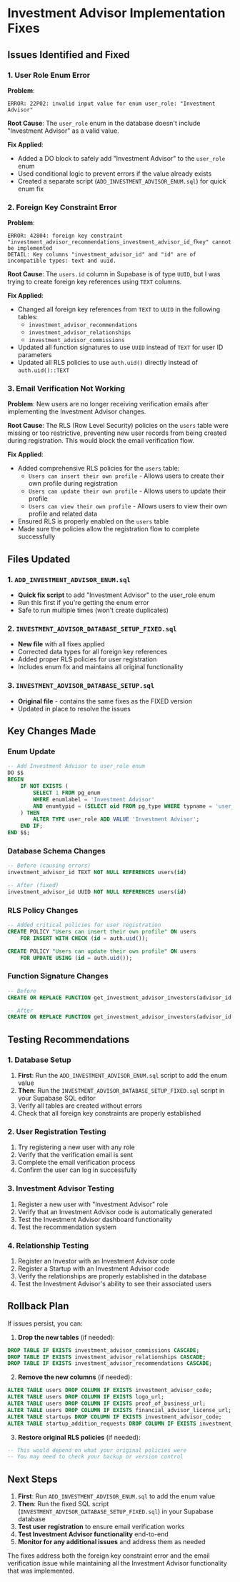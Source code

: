 # Investment Advisor Implementation Fixes

## Issues Identified and Fixed

### 1. User Role Enum Error
**Problem**: 
```
ERROR: 22P02: invalid input value for enum user_role: "Investment Advisor"
```

**Root Cause**: 
The `user_role` enum in the database doesn't include "Investment Advisor" as a valid value.

**Fix Applied**:
- Added a DO block to safely add "Investment Advisor" to the `user_role` enum
- Used conditional logic to prevent errors if the value already exists
- Created a separate script (`ADD_INVESTMENT_ADVISOR_ENUM.sql`) for quick enum fix

### 2. Foreign Key Constraint Error
**Problem**: 
```
ERROR: 42804: foreign key constraint "investment_advisor_recommendations_investment_advisor_id_fkey" cannot be implemented
DETAIL: Key columns "investment_advisor_id" and "id" are of incompatible types: text and uuid.
```

**Root Cause**: 
The `users.id` column in Supabase is of type `UUID`, but I was trying to create foreign key references using `TEXT` columns.

**Fix Applied**:
- Changed all foreign key references from `TEXT` to `UUID` in the following tables:
  - `investment_advisor_recommendations`
  - `investment_advisor_relationships` 
  - `investment_advisor_commissions`
- Updated all function signatures to use `UUID` instead of `TEXT` for user ID parameters
- Updated all RLS policies to use `auth.uid()` directly instead of `auth.uid()::TEXT`

### 3. Email Verification Not Working
**Problem**: 
New users are no longer receiving verification emails after implementing the Investment Advisor changes.

**Root Cause**: 
The RLS (Row Level Security) policies on the `users` table were missing or too restrictive, preventing new user records from being created during registration. This would block the email verification flow.

**Fix Applied**:
- Added comprehensive RLS policies for the `users` table:
  - `Users can insert their own profile` - Allows users to create their own profile during registration
  - `Users can update their own profile` - Allows users to update their profile
  - `Users can view their own profile` - Allows users to view their own profile and related data
- Ensured RLS is properly enabled on the `users` table
- Made sure the policies allow the registration flow to complete successfully

## Files Updated

### 1. `ADD_INVESTMENT_ADVISOR_ENUM.sql`
- **Quick fix script** to add "Investment Advisor" to the user_role enum
- Run this first if you're getting the enum error
- Safe to run multiple times (won't create duplicates)

### 2. `INVESTMENT_ADVISOR_DATABASE_SETUP_FIXED.sql`
- **New file** with all fixes applied
- Corrected data types for all foreign key references
- Added proper RLS policies for user registration
- Includes enum fix and maintains all original functionality

### 3. `INVESTMENT_ADVISOR_DATABASE_SETUP.sql`
- **Original file** - contains the same fixes as the FIXED version
- Updated in place to resolve the issues

## Key Changes Made

### Enum Update
```sql
-- Add Investment Advisor to user_role enum
DO $$ 
BEGIN
    IF NOT EXISTS (
        SELECT 1 FROM pg_enum 
        WHERE enumlabel = 'Investment Advisor' 
        AND enumtypid = (SELECT oid FROM pg_type WHERE typname = 'user_role')
    ) THEN
        ALTER TYPE user_role ADD VALUE 'Investment Advisor';
    END IF;
END $$;
```

### Database Schema Changes
```sql
-- Before (causing errors)
investment_advisor_id TEXT NOT NULL REFERENCES users(id)

-- After (fixed)
investment_advisor_id UUID NOT NULL REFERENCES users(id)
```

### RLS Policy Changes
```sql
-- Added critical policies for user registration
CREATE POLICY "Users can insert their own profile" ON users
    FOR INSERT WITH CHECK (id = auth.uid());

CREATE POLICY "Users can update their own profile" ON users
    FOR UPDATE USING (id = auth.uid());
```

### Function Signature Changes
```sql
-- Before
CREATE OR REPLACE FUNCTION get_investment_advisor_investors(advisor_id TEXT)

-- After  
CREATE OR REPLACE FUNCTION get_investment_advisor_investors(advisor_id UUID)
```

## Testing Recommendations

### 1. Database Setup
1. **First**: Run the `ADD_INVESTMENT_ADVISOR_ENUM.sql` script to add the enum value
2. **Then**: Run the `INVESTMENT_ADVISOR_DATABASE_SETUP_FIXED.sql` script in your Supabase SQL editor
3. Verify all tables are created without errors
4. Check that all foreign key constraints are properly established

### 2. User Registration Testing
1. Try registering a new user with any role
2. Verify that the verification email is sent
3. Complete the email verification process
4. Confirm the user can log in successfully

### 3. Investment Advisor Testing
1. Register a new user with "Investment Advisor" role
2. Verify that an Investment Advisor code is automatically generated
3. Test the Investment Advisor dashboard functionality
4. Test the recommendation system

### 4. Relationship Testing
1. Register an Investor with an Investment Advisor code
2. Register a Startup with an Investment Advisor code
3. Verify the relationships are properly established in the database
4. Test the Investment Advisor's ability to see their associated users

## Rollback Plan

If issues persist, you can:

1. **Drop the new tables** (if needed):
```sql
DROP TABLE IF EXISTS investment_advisor_commissions CASCADE;
DROP TABLE IF EXISTS investment_advisor_relationships CASCADE;
DROP TABLE IF EXISTS investment_advisor_recommendations CASCADE;
```

2. **Remove the new columns** (if needed):
```sql
ALTER TABLE users DROP COLUMN IF EXISTS investment_advisor_code;
ALTER TABLE users DROP COLUMN IF EXISTS logo_url;
ALTER TABLE users DROP COLUMN IF EXISTS proof_of_business_url;
ALTER TABLE users DROP COLUMN IF EXISTS financial_advisor_license_url;
ALTER TABLE startups DROP COLUMN IF EXISTS investment_advisor_code;
ALTER TABLE startup_addition_requests DROP COLUMN IF EXISTS investment_advisor_code;
```

3. **Restore original RLS policies** (if needed):
```sql
-- This would depend on what your original policies were
-- You may need to check your backup or version control
```

## Next Steps

1. **First**: Run `ADD_INVESTMENT_ADVISOR_ENUM.sql` to add the enum value
2. **Then**: Run the fixed SQL script (`INVESTMENT_ADVISOR_DATABASE_SETUP_FIXED.sql`) in your Supabase database
3. **Test user registration** to ensure email verification works
4. **Test Investment Advisor functionality** end-to-end
5. **Monitor for any additional issues** and address them as needed

The fixes address both the foreign key constraint error and the email verification issue while maintaining all the Investment Advisor functionality that was implemented.
